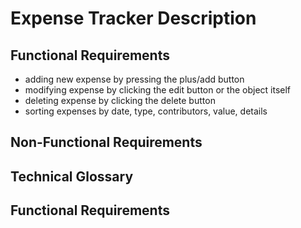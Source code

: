 # Expense Tracker Description

## Functional Requirements
- adding new expense by pressing the plus/add button
- modifying expense by clicking the edit button or the object itself
- deleting expense by clicking the delete button
- sorting expenses by date, type, contributors, value, details

## Non-Functional Requirements


## Technical Glossary

## Functional Requirements
